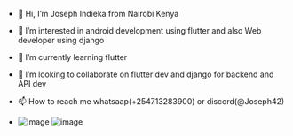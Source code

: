 - 👋 Hi, I’m Joseph Indieka from Nairobi Kenya
- 👀 I’m interested in android development using flutter and also Web developer using django
- 🌱 I’m currently learning flutter 
- 💞️ I’m looking to collaborate on flutter dev and django for backend and API dev
- 📫 How to reach me whatsaap(+254713283900) or discord(@Joseph42) 

- ![image](https://user-images.githubusercontent.com/94950880/233287659-21da477b-27ba-4090-93a3-bd262c159c57.png)
![image](https://user-images.githubusercontent.com/94950880/233287982-715e2042-9a03-43ab-908d-a3c295a67041.png)


